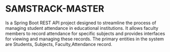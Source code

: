 # SAMSTRACK-MASTER
Is a Spring Boot REST API project designed to streamline the process of managing student attendance in educational institutions. It allows faculty members to record attendance for specific subjects and provides interfaces for viewing and managing these records. The primary entities in the system are Students, Subjects, Faculty,Attendance record.
